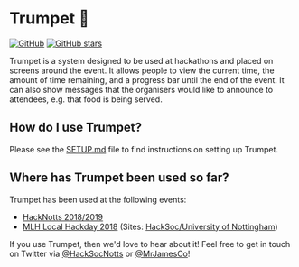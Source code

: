 # Trumpet :trumpet:

[![GitHub](https://img.shields.io/github/license/HackSocNotts/trumpet.svg?style=flat-square)](https://github.com/HackSocNotts/trumpet/blob/master/LICENSE.md) [![GitHub stars](https://img.shields.io/github/stars/HackSocNotts/trumpet.svg?label=Stars&style=flat-square)](https://github.com/HackSocNotts/trumpet)

Trumpet is a system designed to be used at hackathons and placed on screens around the event. It allows people to view the current time, the amount of time remaining, and a progress bar until the end of the event. It can also show messages that the organisers would like to announce to attendees, e.g. that food is being served.

## How do I use Trumpet?

Please see the [SETUP.md](SETUP.md) file to find instructions on setting up Trumpet.

## Where has Trumpet been used so far?

Trumpet has been used at the following events:

- [HackNotts 2018/2019](https://hacknotts.com)
- [MLH Local Hackday 2018](https://localhackday.mlh.io/) (Sites: [HackSoc/University of Nottingham](https://hacksocnotts.co.uk))

If you use Trumpet, then we'd love to hear about it! Feel free to get in touch on Twitter via [@HackSocNotts](https://twitter.com/HackSocNotts) or [@MrJamesCo](https://twitter.com/MrJamesCo)!
